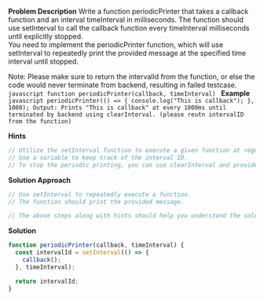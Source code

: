 **Problem Description**
Write a function periodicPrinter that takes a callback function and an interval timeInterval in milliseconds. The function should use setInterval to call the callback function every timeInterval milliseconds until explicitly stopped.  
You need to implement the periodicPrinter function, which will use setInterval to repeatedly print the provided message at the specified time interval until stopped.

Note: Please make sure to return the intervalId from the function, or else the code would never terminate from backend, resulting in failed testcase.
`javascript function periodicPrinter(callback, timeInterval) `
**Example**
`javascript periodicPrinter(() => { console.log("This is callback"); }, 1000); Output: Prints "This is callback" at every 1000ms until terminated by backend using clearInterval. (please reutn intervalID from the function) `

**Hints**

```javascript
// Utilize the setInterval function to execute a given function at regular intervals.
// Use a variable to keep track of the interval ID.
// To stop the periodic printing, you can use clearInterval and provide the interval ID.
```

**Solution Approach**

```javascript
// Use setInterval to repeatedly execute a function.
// The function should print the provided message.

// The above steps along with hints should help you understand the solution code.
```

**Solution**

```javascript
function periodicPrinter(callback, timeInterval) {
  const intervalId = setInterval(() => {
    callback();
  }, timeInterval);

  return intervalId;
}
```
